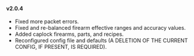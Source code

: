#### v2.0.4

- Fixed more packet errors.
- Fixed and re-balanced firearm effective ranges and accuracy values.
- Added caplock firearms, parts, and recipes.
- Reconfigured config file and defaults (A DELETION OF THE CURRENT CONFIG, IF PRESENT, IS REQUIRED).
